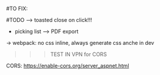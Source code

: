 #TO FIX:

#TODO
--> toasted close on click!!!
  
- picking list
  --> PDF export

-> webpack: no css inline, always generate css anche in dev

>>> TEST IN VPN for CORS

CORS:
https://enable-cors.org/server_aspnet.html


